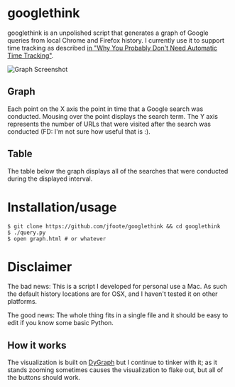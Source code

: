 # googlethink

googlethink is an unpolished script that generates a graph of Google queries from local Chrome and Firefox history. I currently use it to support time tracking as described [in "Why You Probably Don't Need Automatic Time Tracking"](http://foote.pub/2015/01/22/automatic-time-tracking.html).

![Graph Screenshot](http://foote.pub/images/googlethink2.png)

## Graph

Each point on the X axis the point in time that a Google search was conducted. Mousing over the point displays the search term. The Y axis represents the number of URLs that were visited after the search was conducted (FD: I'm not sure how useful that is :). 

## Table

The table below the graph displays all of the searches that were conducted during the displayed interval.

# Installation/usage

```
$ git clone https://github.com/jfoote/googlethink && cd googlethink
$ ./query.py
$ open graph.html # or whatever 
```

# Disclaimer

The bad news: This is a script I developed for personal use a Mac. As such the default history locations are for OSX, and I haven't tested it on other platforms.

The good news: The whole thing fits in a single file and it should be easy to edit if you know some basic Python.

## How it works

The visualization is built on [DyGraph](https://dygraph.com) but I continue to tinker with it; as it stands zooming sometimes causes the visualization to flake out, but all of the buttons should work.
